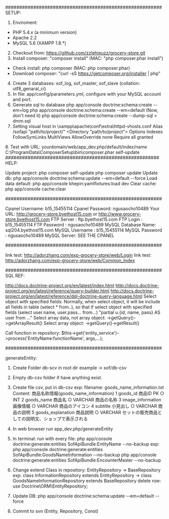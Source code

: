 ########################################################
SETUP:

1. Enviroment:
- PHP 5.4.x (a minimum version)
- Apache 2.2 
- MySQL 5.6
(XAMPP 1.8.*)
2. Checkout from: https://github.com/zzlehieuzz/grocery-store.git
3. Install composer: "composer install" (MAC: "php composer.phar install")
- Check install: php composer (MAC: php composer.phar)
- Download composer: "curl -sS https://getcomposer.org/installer | php"
4. Create 3 databases: sof_log, sof_master, sof_slave (collation: utf8_genaral_ci)
5. In file: app/config/parameters.yml, configure with your MySQL account and port. 
6. Generate sql to database
php app/console doctrine:schema:create --em=log
php app/console doctrine:schema:create --em=default (Now, don't need it)
php app/console doctrine:schema:create --dump-sql > dmm.sql
7. Setting visual host in \xampp\apache\conf\extra\httpd-vhosts.conf
  Alias /sofapi "path/to/project/"
  <Directory "path/to/project">
    Options Indexes FollowSymLinks MultiViews
    AllowOverride none
    Require all granted
  </Directory>
8. Test with URL: yourdomain/web/app_dev.php/default/index/name
  C:\ProgramData\ComposerSetup\bin\composer.phar self-update
#######################################################
HELP:

  Update project:    php composer self-update
                     php composer update
  Update db:         php app/console doctrine:schema:update --em=default --force
  Load data default: php app/console khepin:yamlfixtures:load dev
  Clear cache:       php app/console cache:clear

########################################################

Cpanel Username:     b15_15455114
Cpanel Password:     ngusaocho10489
Your URL:            http://grocery-store.byethost15.com or http://www.grocery-store.byethost15.com
FTP Server :         ftp.byethost15.com
FTP Login :          b15_15455114
FTP Password :       ngusaocho10489
MySQL Database Name: sql204.byethost15.com
MySQL Username :     b15_15455114
MySQL Password :     ngusaocho10489
MySQL Server:        SEE THE CPANEL

########################################################

link test: http://adorzhang.com/exp-grocery-store/web/Login
link test: http://adorzhang.com/exp-grocery-store/web/Common_Index

########################################################
SQL REF:

http://docs.doctrine-project.org/en/latest/index.html
http://docs.doctrine-project.org/en/latest/reference/query-builder.html
http://docs.doctrine-project.org/en/latest/reference/dql-doctrine-query-language.html
Select object with specified fields: Normally, when select object, it will be include all fields in table (select * from..),
so that if select object with specified fields (select user.name, user.pass... from...)
    "partial u.{id, name, pass} AS user from ..."
Select array data, not array object: ->getQuery()->getArrayResult()
Select array object: ->getQuery()->getResult()

Call function in repository:
$this->get('entity_service')->process('EntityName:functionName', args,...);

########################################################

generateEntity:
1. Create Folder db-scv in root dir example -> sof/db-csv
2. Empty db-csv folder if have anything exist.
2. Create file csv, put in db-csv
exp:
filename: goods_name_information.txt
Content:
商品名称情報(goods_name_information)
1	goods_id	商品ID	PK	○	INT
2	goods_name	商品名		○	VARCHAR			商品の名称
3	image_information	画像情報		○	VARCHAR			商品のアイコン
4	subtitle	小見出し		○	VARCHAR			商品の説明
5	goods_explanation	商品説明		○	VARCHAR			セットの販売商品としての説明文、ショップで表示される


3. In web browser run app_dev.php/generateEntity
4. In terminal: run with every file: php app/console doctrine:generate:entities SofApiBundle:EntityName --no-backup
exp:
php app/console doctrine:generate:entities SofApiBundle:GoodsNameInformation --no-backup
php app/console doctrine:generate:entities SofApiBundle:EncounterMaster --no-backup
5. Change extend Class in repository: EntityRepository -> BaseRepository
exp:
class InformationRepository extends EntityRepository
-> class GoodsNameInformationRepository extends BaseRepository
delete row: use Doctrine\ORM\EntityRepository;
6. Update DB:
php app/console doctrine:schema:update --em=default --force
7. Commit to svn (Entity, Repository, Const)